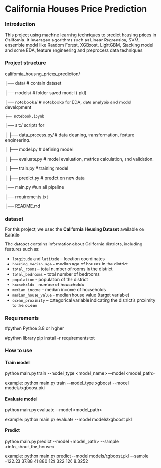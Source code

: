 
# California Houses Price Prediction

### Introduction
This project using machine learning techniques to predict housing prices in California. It leverages algorithms such as Linear Regression, SVM, ensemble model like Random Forest, XGBoost, LightGBM, Stacking model and some EDA, feature engineering and preprocess data techniques. 

### Project structure
california_housing_prices_prediction/

│── data/                # contain dataset

│── models/  			  # folder saved model (.pkl)

│── notebooks/ 			  # notebooks for EDA, data analysis and model development

    ├── notebook.ipynb         
    
│── src/				 scripts for

│   ├── data_process.py/ # data cleaning, transformation, feature engineering.

│   ├── model.py         # defining model

│   ├── evaluate.py     # model evaluation, metrics calculation, and validation.

│   ├── train.py        # training model

│   ├── predict.py      # predict on new data

│── main.py            #run all pipeline

│── requirements.txt     

│── README.md            

### dataset
For this project, we used the **California Housing Dataset** available on [Kaggle](https://www.kaggle.com/camnugent/california-housing-prices).  

The dataset contains information about California districts, including features such as:
- `longitude` and `latitude` – location coordinates
- `housing_median_age` – median age of houses in the district
- `total_rooms` – total number of rooms in the district
- `total_bedrooms` – total number of bedrooms
- `population` – population of the district
- `households` – number of households
- `median_income` – median income of households
- `median_house_value` – median house value (target variable)
- `ocean_proximity` – categorical variable indicating the district’s proximity to the ocean


### Requirements

#python
Python 3.8 or higher

#python library
pip install -r requirements.txt

### How to use

#### Train model
python main.py train --model_type <model_name> --model <model_path>

example:
python main.py train --model_type xgboost --model models/xgboost.pkl

#### Evaluate model
python main.py evaluate --model <model_path>

example: 
python main.py evaluate --model models/xgboost.pkl

#### Predict
python main.py predict --model <model_path> --sample <info_about_the_house>

example:
python main.py predict --model models/xgboost.pkl --sample -122.23 37.88 41 880 129 322 126 8.3252







